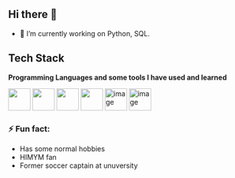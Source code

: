 ## Hi there 👋

- 🔭 I’m currently working on Python, SQL.

## Tech Stack

**Programming Languages and some tools I have used and learned**
<p align="left">
    <img src="https://cdn.jsdelivr.net/gh/devicons/devicon@latest/icons/python/python-original.svg" width="45" height="45"/>
    <img src="https://cdn.jsdelivr.net/gh/devicons/devicon@latest/icons/html5/html5-original-wordmark.svg" width="45" height="45"/>
    <img src="https://cdn.jsdelivr.net/gh/devicons/devicon@latest/icons/css3/css3-original-wordmark.svg" height="45" width="45"/>
    <img src="https://cdn.jsdelivr.net/gh/devicons/devicon@latest/icons/sqlite/sqlite-original-wordmark.svg" width="auto" height="45"/>     
    <img width="auto" height="45" alt="image" src="https://github.com/user-attachments/assets/37de2854-7da8-498d-b200-7448c4af22f4" />
    <img width="45" height="45" alt="image" src="https://github.com/user-attachments/assets/d48ccfb1-e66b-4130-983f-cf3c41afc6de" />
</p>

### ⚡ Fun fact:
- Has some normal hobbies
- HIMYM fan
- Former soccer captain at unuversity

<!--
**PhyoWinko/PhyoWinko** is a ✨ _special_ ✨ repository because its `README.md` (this file) appears on your GitHub profile.

Here are some ideas to get you started:

- 🔭 I’m currently working on ...
- 🌱 I’m currently learning ...
- 👯 I’m looking to collaborate on ...
- 🤔 I’m looking for help with ...
- 💬 Ask me about ...
- 📫 How to reach me: ...
- 😄 Pronouns: ...
- ⚡ Fun fact: ...
-->
